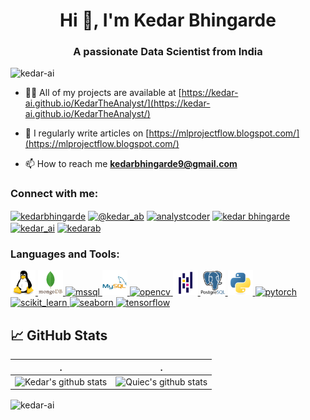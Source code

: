<h1 align="center">Hi 👋, I'm Kedar Bhingarde</h1>
<h3 align="center">A passionate Data Scientist from India</h3>

<p align="left"> <img src="https://komarev.com/ghpvc/?username=kedar-ai&label=Profile%20views&color=0e75b6&style=flat" alt="kedar-ai" /> </p>

- 👨‍💻 All of my projects are available at [https://kedar-ai.github.io/KedarTheAnalyst/](https://kedar-ai.github.io/KedarTheAnalyst/)

- 📝 I regularly write articles on [https://mlprojectflow.blogspot.com/](https://mlprojectflow.blogspot.com/)

- 📫 How to reach me **kedarbhingarde9@gmail.com**

<h3 align="left">Connect with me:</h3>
<p align="left">
<a href="https://linkedin.com/in/kedarbhingarde" target="blank"><img align="center" src="https://raw.githubusercontent.com/rahuldkjain/github-profile-readme-generator/master/src/images/icons/Social/linked-in-alt.svg" alt="kedarbhingarde" height="30" width="40" /></a>
<a href="https://twitter.com/@kedar_ab" target="blank"><img align="center" src="https://raw.githubusercontent.com/rahuldkjain/github-profile-readme-generator/master/src/images/icons/Social/twitter.svg" alt="@kedar_ab" height="30" width="40" /></a>
<a href="https://www.leetcode.com/analystcoder" target="blank"><img align="center" src="https://raw.githubusercontent.com/rahuldkjain/github-profile-readme-generator/master/src/images/icons/Social/leet-code.svg" alt="analystcoder" height="30" width="40" /></a>
<a href="https://www.hackerrank.com/kedar bhingarde" target="blank"><img align="center" src="https://raw.githubusercontent.com/rahuldkjain/github-profile-readme-generator/master/src/images/icons/Social/hackerrank.svg" alt="kedar bhingarde" height="30" width="40" /></a>
<a href="https://instagram.com/kedar_ai" target="blank"><img align="center" src="https://raw.githubusercontent.com/rahuldkjain/github-profile-readme-generator/master/src/images/icons/Social/instagram.svg" alt="kedar_ai" height="30" width="40" /></a>
<a href="https://www.kaggle.com/kedarab" target="blank"><img align="center" src="https://www.kaggle.com/static/images/site-logo.png" alt="kedarab" height="30" width="40" /></a>
</p>

<h3 align="left">Languages and Tools:</h3>
<p align="left"> <a href="https://www.linux.org/" target="_blank" rel="noreferrer"> <img src="https://raw.githubusercontent.com/devicons/devicon/master/icons/linux/linux-original.svg" alt="linux" width="40" height="40"/> </a> <a href="https://www.mongodb.com/" target="_blank" rel="noreferrer"> <img src="https://raw.githubusercontent.com/devicons/devicon/master/icons/mongodb/mongodb-original-wordmark.svg" alt="mongodb" width="40" height="40"/> </a> <a href="https://www.microsoft.com/en-us/sql-server" target="_blank" rel="noreferrer"> <img src="https://www.svgrepo.com/show/303229/microsoft-sql-server-logo.svg" alt="mssql" width="40" height="40"/> </a> <a href="https://www.mysql.com/" target="_blank" rel="noreferrer"> <img src="https://raw.githubusercontent.com/devicons/devicon/master/icons/mysql/mysql-original-wordmark.svg" alt="mysql" width="40" height="40"/> </a> <a href="https://opencv.org/" target="_blank" rel="noreferrer"> <img src="https://www.vectorlogo.zone/logos/opencv/opencv-icon.svg" alt="opencv" width="40" height="40"/> </a> <a href="https://pandas.pydata.org/" target="_blank" rel="noreferrer"> <img src="https://raw.githubusercontent.com/devicons/devicon/2ae2a900d2f041da66e950e4d48052658d850630/icons/pandas/pandas-original.svg" alt="pandas" width="40" height="40"/> </a> <a href="https://www.postgresql.org" target="_blank" rel="noreferrer"> <img src="https://raw.githubusercontent.com/devicons/devicon/master/icons/postgresql/postgresql-original-wordmark.svg" alt="postgresql" width="40" height="40"/> </a> <a href="https://www.python.org" target="_blank" rel="noreferrer"> <img src="https://raw.githubusercontent.com/devicons/devicon/master/icons/python/python-original.svg" alt="python" width="40" height="40"/> </a> <a href="https://pytorch.org/" target="_blank" rel="noreferrer"> <img src="https://www.vectorlogo.zone/logos/pytorch/pytorch-icon.svg" alt="pytorch" width="40" height="40"/> </a> <a href="https://scikit-learn.org/" target="_blank" rel="noreferrer"> <img src="https://upload.wikimedia.org/wikipedia/commons/0/05/Scikit_learn_logo_small.svg" alt="scikit_learn" width="40" height="40"/> </a> <a href="https://seaborn.pydata.org/" target="_blank" rel="noreferrer"> <img src="https://seaborn.pydata.org/_images/logo-mark-lightbg.svg" alt="seaborn" width="40" height="40"/> </a> <a href="https://www.tensorflow.org" target="_blank" rel="noreferrer"> <img src="https://www.vectorlogo.zone/logos/tensorflow/tensorflow-icon.svg" alt="tensorflow" width="40" height="40"/> </a> </p>

## &#x1f4c8; GitHub Stats
<!-- <p>&nbsp;<img align="center" src="https://github-readme-stats.vercel.app/api?username=kedar-ai&show_icons=true&locale=en" alt="kedar-ai" /></p> -->
<!-- <p>&nbsp;<img align="center" src="https://github-readme-stats.vercel.app/api/top-langs/?username=kedar-ai&theme=radical&layout=compact" alt="kedar-ai" /></p> -->
<!-- [![Kedar's github activity graph](https://github-readme-activity-graph.cyclic.app/graph?username=kedar-ai&theme=github-compact)](https://github.com/kedar-ai/github-readme-activity-graph) -->

| .                                                                                                                                       | .                                                                                                                         |
|-----------------------------------------------------------------------------------------------------------------------------------------|---------------------------------------------------------------------------------------------------------------------------|
| ![Kedar's github stats](https://github-readme-stats.vercel.app/api?username=kedar-ai&show_icons=true&theme=radical&include_all_commits=true) | ![Quiec's github stats](https://github-readme-stats.vercel.app/api/top-langs/?username=kedar-ai&theme=radical&layout=compact) |
<p><img align="center" src="https://github-readme-streak-stats.herokuapp.com/?user=kedar-ai&" alt="kedar-ai" /></p>
